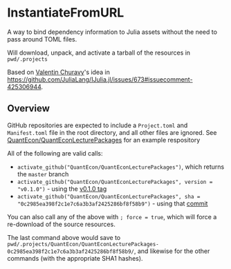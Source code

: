 # InstantiateFromURL

A way to bind dependency information to Julia assets without the need to pass around TOML files.

Will download, unpack, and activate a tarball of the resources in `pwd/.projects`

Based on [Valentin Churavy](https://github.com/vchuravy)'s idea in https://github.com/JuliaLang/IJulia.jl/issues/673#issuecomment-425306944.

## Overview

GitHub repositories are expected to include a `Project.toml` and `Manifest.toml` file in the root directory, and all other files are ignored.  See [QuantEcon/QuantEconLecturePackages](https://github.com/QuantEcon/QuantEconLecturePackages) for an example respository

All of the following are valid calls:

* `activate_github("QuantEcon/QuantEconLecturePackages")`, which returns the `master` branch
* `activate_github("QuantEcon/QuantEconLecturePackages", version = "v0.1.0")` - using the [v0.1.0 tag](https://github.com/QuantEcon/QuantEconLecturePackages/tree/v0.1.0)
* `activate_github("QuantEcon/QuantEconLecturePackages", sha = "0c2985ea398f2c1e7c6a3b3af2425286bf8f58b9")` - using that [commit](https://github.com/QuantEcon/QuantEconLecturePackages/commit/0c2985ea398f2c1e7c6a3b3af2425286bf8f58b9)

You can also call any of the above with `; force = true`, which will force a re-download of the source resources. 

The last command above would save to `pwd/.projects/QuantEcon/QuantEconLecturePackages-0c2985ea398f2c1e7c6a3b3af2425286bf8f58b9/`, and likewise for the other commands (with the appropriate SHA1 hashes).
